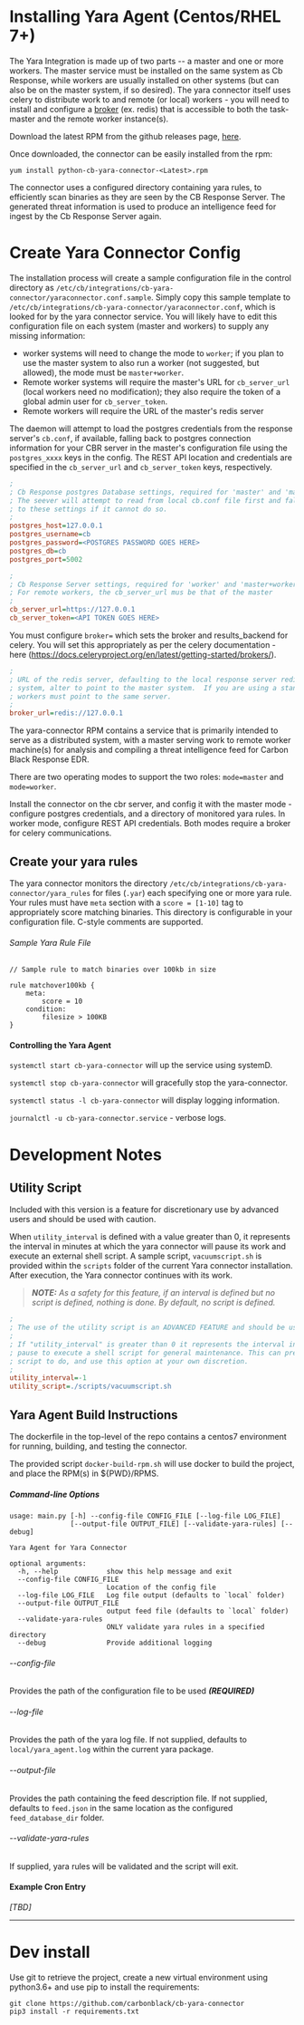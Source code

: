 # Installing Yara Agent (Centos/RHEL 7+)

The Yara Integration is made up of two parts -- a master and one or more workers.
The master service must be installed on the same system as Cb Response, while workers
are usually installed on other systems (but can also be on the master system, if so
desired).
The yara connector itself uses celery to distribute work to and remote (or local) workers - you will need to install and 
configure a [broker](https://docs.celeryproject.org/en/latest/getting-started/brokers/) (ex. redis)  that is accessible
 to both the task-master and the remote worker instance(s).

Download the latest RPM from the github releases page, [here](https://github.com/carbonblack/cb-yara-connector/releases/download/untagged-b39ed959488c9ec78055/python-cb-yara-connector-2.1-0.x86_64.rpm).

Once downloaded, the connector can be easily installed from the rpm:

`yum install python-cb-yara-connector-<Latest>.rpm` 

The connector uses a configured directory containing yara rules, to efficiently scan binaries as they
are seen by the CB Response Server. The generated threat information is used to produce an
intelligence feed for ingest by the Cb Response Server again.

# Create Yara Connector Config

The installation process will create a sample configuration file in the control directory
as `/etc/cb/integrations/cb-yara-connector/yaraconnector.conf.sample`.  Simply copy
this sample template to `/etc/cb/integrations/cb-yara-connector/yaraconnector.conf`,
which is looked for by the yara connector service.  You will likely have to edit this
configuration file on each system (master and workers) to supply any missing
information:
* worker systems will need to change the mode to `worker`; if you plan to use the master
system to also run a worker (not suggested, but allowed), the mode must be `master+worker`.
* Remote worker systems will require the master's URL for `cb_server_url` (local workers need no modification);
 they also require  the token of a global admin user for `cb_server_token`. 
* Remote workers will require the URL of the master's redis server 

The daemon will attempt to load the postgres credentials from the response server's `cb.conf`, 
if available, falling back to  postgres connection information for your CBR server 
in the master's configuration file using the `postgres_xxxx` keys in the config. The REST API location and credentials are specified in the `cb_server_url` and `cb_server_token` keys, respectively. 

```ini
;
; Cb Response postgres Database settings, required for 'master' and 'master+worker' systems
; The seever will attempt to read from local cb.conf file first and fall back
; to these settings if it cannot do so.
;
postgres_host=127.0.0.1
postgres_username=cb
postgres_password=<POSTGRES PASSWORD GOES HERE>
postgres_db=cb
postgres_port=5002
```

```ini
;
; Cb Response Server settings, required for 'worker' and 'master+worker' systems
; For remote workers, the cb_server_url mus be that of the master
;
cb_server_url=https://127.0.0.1
cb_server_token=<API TOKEN GOES HERE>
```

You must configure `broker=` which sets the broker and results_backend for celery. 
You will set this appropriately as per the celery documentation - 
here (https://docs.celeryproject.org/en/latest/getting-started/brokers/).

```ini
;
; URL of the redis server, defaulting to the local response server redis for the master.  If this is a worker
; system, alter to point to the master system.  If you are using a standalone redis server, both master and
; workers must point to the same server.
;
broker_url=redis://127.0.0.1
```

The yara-connector RPM contains a service that is primarily intended to serve as a distributed system, with a master serving work to remote worker machine(s) for analysis and compiling a threat intelligence feed for Carbon Black Response EDR.

There are two operating modes to support the two roles: `mode=master` and `mode=worker`.

Install the connector on the cbr server, and config it with the master mode - configure postgres credentials, and a directory of monitored yara rules. In worker mode, configure REST API credentials. Both modes require a broker for celery communications.

## Create your yara rules

The yara connector monitors the directory `/etc/cb/integrations/cb-yara-connector/yara_rules` for files (`.yar`) each 
specifying one or more yara rule. Your rules must have `meta` section with a 
`score = [1-10]` tag to appropriately score matching binaries.  This directory is 
configurable in your configuration file. C-style comments are supported.

###### Sample Yara Rule File
```
// Sample rule to match binaries over 100kb in size

rule matchover100kb {
	meta:
		score = 10
	condition:
		filesize > 100KB
}
```

#### Controlling the Yara Agent 

`systemctl start cb-yara-connector` will up the service using systemD. 

`systemctl stop cb-yara-connector` will gracefully stop the yara-connector.

`systemctl status -l cb-yara-connector` will display logging information. 

`journalctl -u cb-yara-connector.service` - verbose logs. 


# Development Notes	

## Utility Script
Included with this version is a feature for discretionary use by advanced users and
should be used with caution.

When `utility_interval` is defined with a value greater than 0, it represents the interval
in minutes at which the yara connector will pause its work and execute an external
shell script.  A sample script, `vacuumscript.sh`  is provided within the `scripts` folder
of the current Yara connector installation. After execution, the Yara connector continues with
its work.

> _**NOTE:** As a safety for this feature, if an interval is defined but no script is defined, nothing is done.
> By default, no script is defined._

```ini
;
; The use of the utility script is an ADVANCED FEATURE and should be used with caution!
;
; If "utility_interval" is greater than 0 it represents the interval in minutes after which the yara connector will
; pause to execute a shell script for general maintenance. This can present risks. Be careful what you allow the
; script to do, and use this option at your own discretion.
;
utility_interval=-1
utility_script=./scripts/vacuumscript.sh
```

## Yara Agent Build Instructions 

The dockerfile in the top-level of the repo contains a centos7 environment for running, building, and testing 
the connector. 

The provided script `docker-build-rpm.sh` will use docker to build the project, and place the RPM(s) in ${PWD}/RPMS. 


##### Command-line Options
```text
usage: main.py [-h] --config-file CONFIG_FILE [--log-file LOG_FILE]
               [--output-file OUTPUT_FILE] [--validate-yara-rules] [--debug]

Yara Agent for Yara Connector

optional arguments:
  -h, --help            show this help message and exit
  --config-file CONFIG_FILE
                        Location of the config file
  --log-file LOG_FILE   Log file output (defaults to `local` folder)
  --output-file OUTPUT_FILE
                        output feed file (defaults to `local` folder)
  --validate-yara-rules
                        ONLY validate yara rules in a specified directory
  --debug               Provide additional logging

```
###### --config-file
Provides the path of the configuration file to be used _**(REQUIRED)**_

###### --log-file
Provides the path of the yara log file.  If not supplied, defaults to `local/yara_agent.log`
within the current yara package.

###### --output-file
Provides the path containing the feed description file.  If not supplied, defaults to
`feed.json` in the same location as the configured `feed_database_dir` folder.

###### --validate-yara-rules
If supplied, yara rules will be validated and the script will exit.

#### Example Cron Entry
_[TBD]_

---
# Dev install 

Use git to retrieve the project, create a new virtual environment using python3.6+ and use pip to install the requirements:

```
git clone https://github.com/carbonblack/cb-yara-connector
pip3 install -r requirements.txt
```
